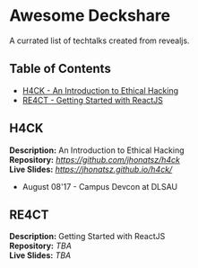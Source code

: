 # Awesome Deckshare

A currated list of techtalks created from revealjs.

## Table of Contents
- [H4CK - An Introduction to Ethical Hacking](#h4ck)
- [RE4CT - Getting Started with ReactJS](#re4ct)

## H4CK
**Description:** An Introduction to Ethical Hacking  
**Repository:** *https://github.com/jhonatsz/h4ck*  
**Live Slides:** *https://jhonatsz.github.io/h4ck/*  
  - August 08'17 - Campus Devcon at DLSAU

## RE4CT
**Description:** Getting Started with ReactJS  
**Repository:** *TBA*  
**Live Slides:** *TBA*  
